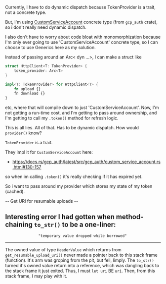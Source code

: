 Currently, I have to do dynamic dispatch because TokenProvider is a trait, not a concrete type.

But, I'm using
[CustomServiceAccount](https://docs.rs/gcp_auth/latest/src/gcp_auth/custom_service_account.rs.html#130)
concrete type (from `gcp_auth` crate), so i don't really need dynamic dispatch.

I also don't have to worry about code bloat with monomorphization because I'm only ever going to
use 'CustomServiceAccount' concrete type, so I can choose to use Generics here as my
solution.

Instead of passing around an Arc< dyn ...>, I can make a struct like

```rust
struct HttpClient<T: TokenProvider> {
    token_provider: Arc<T>
}

impl<T: TokenProvider> for HttpClient<T> {
    fn upload {}
    fn download {}
}
```

etc, where that will compile down to just 'CustomServiceAccount'. Now, I'm not getting a
run-time cost, and I'm getting to pass around ownership, and I'm getting to call my
`.token()` method for refresh logic.

This is all lies. All of that. Has to be dynamic dispatch. How would `provider()` know?


`TokenProvider` is a trait.

They impl it for `CustomServiceAccount` here:
- https://docs.rs/gcp_auth/latest/src/gcp_auth/custom_service_account.rs.html#130-157

so when im calling `.token()` it's really checking if it has expired yet.

So i want to pass around my provider which stores my state of my token (cached).


-- Get URI for resumable uploads --

Interesting error I had gotten when method-chaining `to_str()` to be a one-liner:
---------------------------------------------------------------------------------------------
                   "temporary value dropped while borrowed"
---------------------------------------------------------------------------------------------
The owned value of type `HeaderValue` which returns from `get_resumable_upload_uri()`
never made a pointer back to this stack frame (function). It's arm was groping from the
pit, but fell, limply. The `to_str()` turned it's owned value return into a reference,
which was dangling back to the stack frame it just exited. Thus, I must `let uri` BE
`uri`. Then, from this stack frame, I may play with it.



